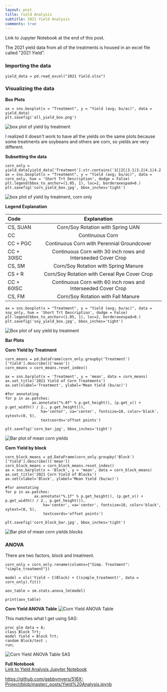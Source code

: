 ```yaml
---
layout: post
title: Yield Analysis
subtitle: 2021 Yield Analysis 
comments: true
---
```

Link to Jupyter Notebook at the end of this post.   

The 2021 yield data from all of the treatments is housed in an excel file called "2021 Yield". 

### Importing the data
~~~
yield_data = pd.read_excel("2021 Yield.xlsx")
~~~

### Visualizing the data

**Box Plots**

~~~
ax = sns.boxplot(x = "Treatment", y = "Yield (avg; bu/ac)", data = yield_data)
plt.savefig('all_yield_box.png')
~~~
![box plot of yield by treatment](https://raw.githubusercontent.com/gabbymyers/516X-Project/master/_posts/all_yield_box.png)

I realized it doesn't work to have all the yields on the same plots because some treatments are soybeans and others are corn, so yields are very different.

**Subsetting the data**
~~~
corn_only = yield_data[yield_data['Treatment'].str.contains('1C|2C|3.1|3.2|4.1|4.2|5C|6C')]
ax = sns.boxplot(x = "Treatment", y = "Yield (avg; bu/ac)", data = corn_only, hue = 'Short Trt Description', dodge = False)
plt.legend(bbox_to_anchor=(1.05, 1), loc=2, borderaxespad=0.)
plt.savefig('corn_yield_box.jpg', bbox_inches='tight')
~~~
![box plot of yield by treatment, corn only](https://raw.githubusercontent.com/gabbymyers/516X-Project/master/_posts/corn_yield_box.jpg)

**Legend Explanation** 

|Code|Explanation|
|:---|:---:|
|CS, SUAN|Corn/Soy Rotation with Spring UAN|
|CC|Continuous Corn|
|CC + PGC |Continuous Corn with Perennial Groundcover|
|CC + 30ISC |Continuous Corn with 30 inch rows and Interseeded Cover Crop|
|CS, SM|Corn/Soy Rotation with Spring Manure|
|CS + R|Corn/Soy Rotation with Cereal Rye Cover Crop|
|CC + 60ISC |Continuous Corn with 60 inch rows and Interseeded Cover Crop|
|CS, FM|Corn/Soy Rotation with Fall Manure|

~~~
ax = sns.boxplot(x = "Treatment", y = "Yield (avg; bu/ac)", data = soy_only, hue = 'Short Trt Description', dodge = False)
plt.legend(bbox_to_anchor=(1.05, 1), loc=2, borderaxespad=0.)
plt.savefig('soy_yield_box.jpg', bbox_inches='tight')
~~~

![Box plot of soy yield by treatment](https://raw.githubusercontent.com/gabbymyers/516X-Project/master/_posts/soy_yield_box.jpg)

**Bar Plots**

**Corn Yield by Treatment**

 ~~~
corn_means = pd.DataFrame(corn_only.groupby('Treatment')['Yield'].describe()['mean'])
corn_means = corn_means.reset_index()

ax = sns.barplot(x = 'Treatment', y = 'mean', data = corn_means)
ax.set_title('2021 Yield of Corn Treatments')
ax.set(xlabel='Treatment', ylabel='Mean Yield (bu/ac)')

#for annotating 
for p in ax.patches:
             ax.annotate("%.0f" % p.get_height(), (p.get_x() + p.get_width() / 2., p.get_height()),
                 ha='center', va='center', fontsize=10, color='black', xytext=(0, 5),
                 textcoords='offset points')
        
plt.savefig('corn_bar.jpg', bbox_inches='tight')
~~~

![Bar plot of mean corn yields](https://raw.githubusercontent.com/gabbymyers/516X-Project/master/assets/img/corn_bar.jpg)

**Corn Yield by block**
~~~
corn_block_means = pd.DataFrame(corn_only.groupby('Block')['Yield'].describe()['mean'])
corn_block_means = corn_block_means.reset_index()
ax = sns.barplot(x = 'Block', y = 'mean', data = corn_block_means)
ax.set_title('2021 Corn Yield of Blocks')
ax.set(xlabel='Block', ylabel='Mean Yield (bu/ac)')

#for annotating 
for p in ax.patches:
             ax.annotate("%.1f" % p.get_height(), (p.get_x() + p.get_width() / 2., p.get_height()),
                 ha='center', va='center', fontsize=10, color='black', xytext=(0, 5),
                 textcoords='offset points')
        
plt.savefig('corn_block_bar.jpg', bbox_inches='tight')
~~~

![Bar plot of mean corn yields blocks](https://raw.githubusercontent.com/gabbymyers/516X-Project/master/assets/img/corn_block_bar.jpg)

### ANOVA 

There are two factors, block and treatment. 

~~~
corn_only = corn_only.rename(columns={"Simp. Treatment": "simple_treatment"})

model = ols('Yield ~ C(Block) + C(simple_treatment)', data = corn_only).fit()

aov_table = sm.stats.anova_lm(model)

print(aov_table)
~~~

**Corn Yield ANOVA Table**
![Corn Yield ANOVA Table](https://raw.githubusercontent.com/gabbymyers/516X-Project/master/assets/img/corn_yield_anovatable.JPG)

This matches what I get using SAS:
~~~
proc glm data = A;
class Block Trt;
model Yield = Block Trt;
random Block/test ;
run;
~~~
![Corn Yield ANOVA Table SAS](https://raw.githubusercontent.com/gabbymyers/516X-Project/master/assets/img/sdfgfgd.PNG)


**Full Notebook**     
[Link to Yield Analysis Jupyter Notebook](https://nbviewer.org/github/gabbymyers/516X-Project/blob/master/_posts/Yield%20Analysis.ipynb)

https://github.com/gabbymyers/516X-Project/blob/master/_posts/Yield%20Analysis.ipynb 
